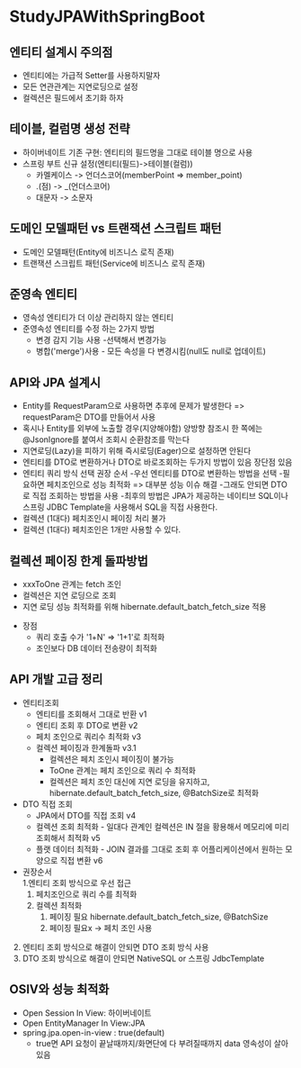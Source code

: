 # StudyJPAWithSpringBoot

## 엔티티 설계시 주의점
* 엔티티에는 가급적 Setter를 사용하지말자
* 모든 연관관계는 지연로딩으로 설정
* 컬렉션은 필드에서 초기화 하자

## 테이블, 컬럼명 생성 전략
* 하이버네이트 기존 구현: 엔티티의 필드명을 그대로 테이블 명으로 사용
* 스프링 부트 신규 설정(엔티티(필드)->테이블(컬럼))
  * 카멜케이스 -> 언더스코어(memberPoint => member_point)
  * .(점) -> _(언더스코어)
  * 대문자 -> 소문자
  
## 도메인 모델패턴 vs 트랜잭션 스크립트 패턴
 * 도메인 모델패턴(Entity에 비즈니스 로직 존재)
 * 트랜잭션 스크립트 패턴(Service에 비즈니스 로직 존재)
 
## 준영속 엔티티
 * 영속성 엔티티가 더 이상 관리하지 않는 엔티티
 * 준영속성 엔티티를 수정 하는 2가지 방법
   * 변경 감지 기능 사용 -선택해서 변경가능
   * 병합('merge')사용 - 모든 속성을 다 변경시킴(null도 null로 업데이트)
   
## API와 JPA 설계시
 * Entity를 RequestParam으로 사용하면 추후에 문제가 발생한다 => requestParam은 DTO를 만들어서 사용
 * 혹시나 Entity를 외부에 노출할 경우(지양해야함) 양방향 참조시 한 쪽에는 @JsonIgnore를 붙여서 조회시 순환참조를 막는다
 * 지연로딩(Lazy)을 피하기 위해 즉시로딩(Eager)으로 설정하면 안된다
 * 엔티티를 DTO로 변환하거나 DTO로 바로조회하는 두가지 방법이 있음 장단점 있음
 * 엔티티 쿼리 방식 선택 권장 순서
   -우선 엔티티를 DTO로 변환하는 방법을 선택
   -필요하면 페치조인으로 성능 최적화 => 대부분 성능 이슈 해결
   -그래도 안되면 DTO로 직접 조회하는 방법을 사용
   -최후의 방법은 JPA가 제공하는 네이티브 SQL이나 스프링 JDBC Template을 사용해서 SQL을 직접 사용한다.
 * 컬렉션 (1대다) 페치조인시 페이징 처리 불가
 * 컬렉션 (1대다) 페치조인은 1개만 사용할 수 있다.
 
## 컬렉션 페이징 한계 돌파방법
 * xxxToOne 관계는 fetch 조인 
 * 컬렉션은 지연 로딩으로 조회
 * 지연 로딩 성능 최적화를 위해 hibernate.default_batch_fetch_size 적용
 - 장점
 	* 쿼리 호출 수가 '1+N' => '1+1'로 최적화
 	* 조인보다 DB 데이터 전송량이 최적화
 	
## API 개발 고급 정리
* 엔티티조회
    * 엔티티를 조회해서 그대로 반환 v1
    * 엔티티 조회 후 DTO로 변환 v2
    * 페치 조인으로 쿼리수 최적화 v3
    * 컬렉션 페이징과 한계돌파 v3.1
        * 컬렉션은 페치 조인시 페이징이 불가능
        * ToOne 관계는 페치 조인으로 쿼리 수 최적화
        * 컬렉션은 페치 조인 대신에 지연 로딩을 유지하고, hibernate.default_batch_fetch_size, @BatchSize로 최적화
* DTO 직접 조회
    * JPA에서 DTO를 직접 조회 v4
    * 컬렉션 조회 최적화 - 일대다 관계인 컬렉션은 IN 절을 황용해서 메모리에 미리 조회해서 최적화 v5
    * 플랫 데이터 최적화 - JOIN 결과를 그대로 조회 후 어플리케이션에서 원하는 모양으로 직접 변환 v6
* 권장순서<br>
 1.엔티티 조회 방식으로 우선 접근
    1. 페치조인으로 쿼리 수를 최적화
    2. 컬렉션 최적화
       1. 페이징 필요 hibernate.default_batch_fetch_size, @BatchSize
       2. 페이징 필요x -> 페치 조인 사용
 2. 엔티티 조회 방식으로 해결이 안되면 DTO 조회 방식 사용
 3. DTO 조회 방식으로 해결이 안되면 NativeSQL or 스프링 JdbcTemplate
 
## OSIV와 성능 최적화
 * Open Session In View: 하이버네이트
 * Open EntityManager In View:JPA
 * spring.jpa.open-in-view : true(default)
     * true면 API 요청이 끝날때까지/화면단에 다 부려질때까지 data 영속성이 살아 있음 
 